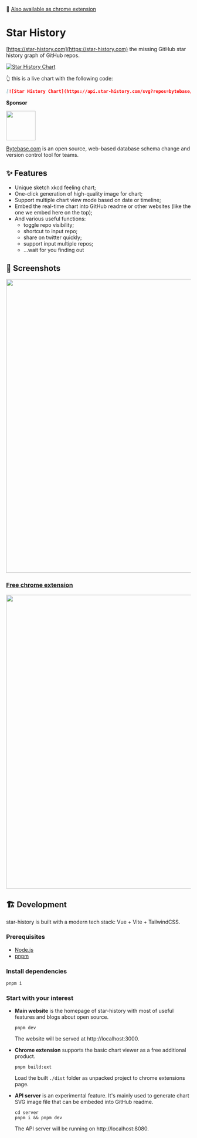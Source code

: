 🧩 [Also available as chrome extension](https://chrome.google.com/webstore/detail/star-history/iijibbcdddbhokfepbblglfgdglnccfn)

# Star History

[https://star-history.com](https://star-history.com) the missing GitHub star history graph of GitHub repos.

[![Star History Chart](https://api.star-history.com/svg?repos=bytebase/star-history&type=Date)](https://star-history.com/#bytebase/star-history&Date)

👆 this is a live chart with the following code:

```markdown
[![Star History Chart](https://api.star-history.com/svg?repos=bytebase/star-history&type=Date)](https://star-history.com/#bytebase/star-history&Date)
```

**Sponsor**

<a href="https://bytebase.com/"> <img height="80px" src="https://i.v2ex.co/3VSATzOl.png" /> </a>

[Bytebase.com](https://bytebase.com) is an open source, web-based database schema change and version control tool for teams.

## ✨ Features

- Unique sketch xkcd feeling chart;
- One-click generation of high-quality image for chart;
- Support multiple chart view mode based on date or timeline;
- Embed the real-time chart into GitHub readme or other websites (like the one we embed here on the top);
- And various useful functions:
  - toggle repo visibility;
  - shortcut to input repo;
  - share on twitter quickly;
  - support input multiple repos;
  - ...wait for you finding out

## 🌠 Screenshots

<a href="https://star-history.com"><img width="800px" src="https://user-images.githubusercontent.com/24653555/154391264-312b448b-f851-41bf-bb8d-4c21ec6795b6.gif" />
</a>

### [Free chrome extension](https://chrome.google.com/webstore/detail/star-history/iijibbcdddbhokfepbblglfgdglnccfn)

<a href="https://chrome.google.com/webstore/detail/star-history/iijibbcdddbhokfepbblglfgdglnccfn"><img width="800px" src="https://user-images.githubusercontent.com/24653555/154391326-61b65d8f-3f9f-4432-b773-5988be75b0ea.png" /></a>

## 🏗 Development

star-history is built with a modern tech stack: Vue + Vite + TailwindCSS.

### Prerequisites

- [Node.js](https://nodejs.org/en/download/)
- [pnpm](https://pnpm.io/)

### Install dependencies

```shell
pnpm i
```

### Start with your interest

- **Main website** is the homepage of star-history with most of useful features and blogs about open source.

  ```shell
  pnpm dev
  ```

  The website will be served at http://localhost:3000.

- **Chrome extension** supports the basic chart viewer as a free additional product.

  ```shell
  pnpm build:ext
  ```

  Load the built `./dist` folder as unpacked project to chrome extensions page.

- **API server** is an experimental feature. It's mainly used to generate chart SVG image file that can be embeded into GitHub readme.

  ```shell
  cd server
  pnpm i && pnpm dev
  ```

  The API server will be running on http://localhost:8080.
